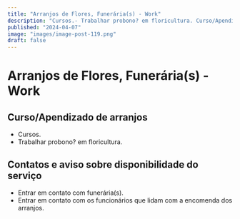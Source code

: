 ```yaml
---
title: "Arranjos de Flores, Funerária(s) - Work"
description: "Cursos.- Trabalhar probono? em floricultura. Curso/Apendizado de arranjos."
published: "2024-04-07"
image: "images/image-post-119.png"
draft: false
---
```


# Arranjos de Flores, Funerária(s) - Work

## Curso/Apendizado de arranjos

- Cursos.
- Trabalhar probono? em floricultura.

## Contatos e aviso sobre disponibilidade do serviço

- Entrar em contato com funerária(s).
- Entrar em contato com os funcionários que lidam com a encomenda dos arranjos.
